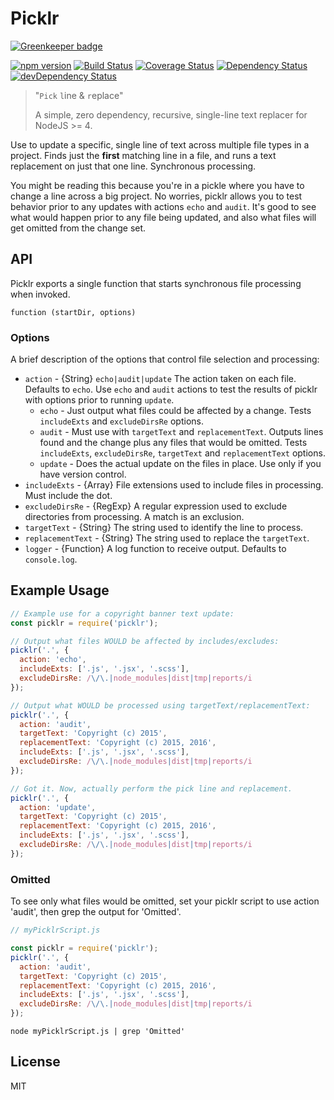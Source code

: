 # Picklr

[![Greenkeeper badge](https://badges.greenkeeper.io/localnerve/picklr.svg)](https://greenkeeper.io/)

[![npm version](https://badge.fury.io/js/picklr.svg)](http://badge.fury.io/js/picklr)
[![Build Status](https://secure.travis-ci.org/localnerve/picklr.svg?branch=master)](http://travis-ci.org/localnerve/picklr)
[![Coverage Status](https://coveralls.io/repos/localnerve/picklr/badge.svg?branch=master)](https://coveralls.io/r/localnerve/picklr?branch=master)
[![Dependency Status](https://david-dm.org/localnerve/picklr.svg)](https://david-dm.org/localnerve/picklr)
[![devDependency Status](https://david-dm.org/localnerve/picklr/dev-status.svg)](https://david-dm.org/localnerve/picklr#info=devDependencies)

> "`Pick` `l`ine & `r`eplace"
>
> A simple, zero dependency, recursive, single-line text replacer for NodeJS >= 4.

Use to update a specific, single line of text across multiple file types in a project.
Finds just the **first** matching line in a file, and runs a text replacement on just that one line.
Synchronous processing.

You might be reading this because you're in a pickle where you have to change a line across a big project. No worries, picklr allows you to test behavior prior to any updates with actions `echo` and `audit`. It's good to see what would happen prior to any file being updated, and also what files will get omitted from the change set.

## API
Picklr exports a single function that starts synchronous file processing when invoked.

`function (startDir, options)`

### Options
A brief description of the options that control file selection and processing:
  + `action` - {String} `echo|audit|update` The action taken on each file. Defaults to `echo`. Use `echo` and `audit` actions to test the results of picklr with options prior to running `update`.
    + `echo` - Just output what files could be affected by a change. Tests `includeExts` and `excludeDirsRe` options.
    + `audit` - Must use with `targetText` and `replacementText`. Outputs lines found and the change plus any files that would be omitted. Tests `includeExts`, `excludeDirsRe`, `targetText` and `replacementText` options.
    + `update` - Does the actual update on the files in place. Use only if you have version control.
  + `includeExts` - {Array} File extensions used to include files in processing. Must include the dot.
  + `excludeDirsRe` - {RegExp} A regular expression used to exclude directories from processing. A match is an exclusion.
  + `targetText` - {String} The string used to identify the line to process.
  + `replacementText` - {String} The string used to replace the `targetText`.
  + `logger` - {Function} A log function to receive output. Defaults to `console.log`.


## Example Usage
```javascript
// Example use for a copyright banner text update:
const picklr = require('picklr');

// Output what files WOULD be affected by includes/excludes:
picklr('.', {
  action: 'echo',
  includeExts: ['.js', '.jsx', '.scss'],
  excludeDirsRe: /\/\.|node_modules|dist|tmp|reports/i
});

// Output what WOULD be processed using targetText/replacementText:
picklr('.', {
  action: 'audit',
  targetText: 'Copyright (c) 2015',
  replacementText: 'Copyright (c) 2015, 2016',
  includeExts: ['.js', '.jsx', '.scss'],
  excludeDirsRe: /\/\.|node_modules|dist|tmp|reports/i
});

// Got it. Now, actually perform the pick line and replacement.
picklr('.', {
  action: 'update',
  targetText: 'Copyright (c) 2015',
  replacementText: 'Copyright (c) 2015, 2016',
  includeExts: ['.js', '.jsx', '.scss'],
  excludeDirsRe: /\/\.|node_modules|dist|tmp|reports/i
});
```

### Omitted
To see only what files would be omitted, set your picklr script to use action 'audit', then grep the output for 'Omitted'.
```javascript
// myPicklrScript.js

const picklr = require('picklr');
picklr('.', {
  action: 'audit',
  targetText: 'Copyright (c) 2015',
  replacementText: 'Copyright (c) 2015, 2016',
  includeExts: ['.js', '.jsx', '.scss'],
  excludeDirsRe: /\/\.|node_modules|dist|tmp|reports/i
});
```
```shell
node myPicklrScript.js | grep 'Omitted'
```

## License
MIT
